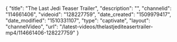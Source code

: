 {
    "title": "The Last Jedi Teaser Trailer",
    "description": "",
    "channelid": "114661406",
    "videoid": "128227759",
    "date_created": "1509979417",
    "date_modified": "1510331107",
    "type": "captivate",
    "layout": "channelVideo",
    "url": "\/latest-videos\/thelastjediteasertrailer-mp4\/114661406-128227759"
}